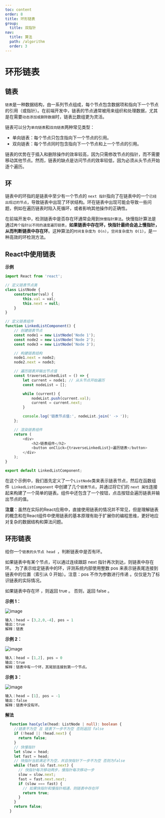 ```yaml
---
toc: content
order: 8
title: 环形链表
group:
  title: 双指针
nav:
  title: 算法
  path: /algorithm
  order: 3
---
```


# 环形链表

## 链表
`链表`是一种数据结构，由一系列节点组成，每个节点包含数据项和指向下一个节点的引用（或指针）。在前端开发中，链表的节点通常被用来组织和处理数据，尤其是在需要`动态添加或删除数据`时，链表比数组更为灵活。  

链表可以分为`单向链表`和`双向链表`两种常见类型：  

- 单向链表：每个节点只包含指向下一个节点的引用。
- 双向链表：每个节点同时包含指向下一个节点和上一个节点的引用。

链表的优势在于插入和删除操作的效率较高，因为只需修改节点的指针，而不需要移动其他节点。然而，链表的缺点是访问节点的效率较低，因为必须从头节点开始逐个遍历。

## 环

链表中的环指的是链表中至少有一个节点的 `next 指针`指向了在链表中的一个`已经出现过的节点`，导致链表中出现了环状结构。环在链表中出现可能会导致一些问题，例如在遍历链表时陷入死循环，或者影响其他操作的正确性。

在前端开发中，检测链表中是否存在环通常会用到`快慢指针算法`。快慢指针算法是通过`两个指针以不同的速度遍历链表`，**如果链表中存在环，快指针最终会追上慢指针，从而判断链表中存在环**。这种算法的`时间复杂度为 O(n)`，`空间复杂度为 O(1)`，是一种高效的环检测方法。

## React中使用链表
**示例**
```ts
import React from 'react';

// 定义链表节点类
class ListNode {
    constructor(val) {
        this.val = val;
        this.next = null;
    }
}

// 定义链表组件
function LinkedListComponent() {
    // 创建链表节点
    const node1 = new ListNode('Node 1');
    const node2 = new ListNode('Node 2');
    const node3 = new ListNode('Node 3');

    // 构建链表结构
    node1.next = node2;
    node2.next = node3;

    // 遍历链表并输出节点值
    const traverseLinkedList = () => {
        let current = node1; // 从头节点开始遍历
        const nodeList = [];

        while (current) {
            nodeList.push(current.val);
            current = current.next;
        }

        console.log('链表节点值:', nodeList.join(' -> '));
    };

    // 渲染链表组件
    return (
        <div>
            <h2>链表组件</h2>
            <button onClick={traverseLinkedList}>遍历链表</button>
        </div>
    );
}

export default LinkedListComponent;

```
在这个示例中，我们首先定义了一个` ListNode `类来表示链表节点，然后在函数组件` LinkedListComponent` 中创建了几个`链表节点`，并通过将它们的 `next 属性`连接起来构建了一个简单的链表。组件中还包含了一个按钮，点击按钮会遍历链表并输出节点的值。  

**注意**：虽然在实际的React应用中，直接使用链表的情况并不常见，但是理解链表的概念和在React组件中使用链表的基本原理有助于扩展你的编程思维，更好地应对复杂的数据结构和算法问题。

## 环形链表
给你一个`链表的头节点 head `，判断链表中是否有环。

如果链表中有某个节点，可以通过连续跟踪 next 指针再次到达，则链表中存在环。 为了表示给定链表中的环，评测系统内部使用整数 pos 来表示链表尾连接到链表中的位置（索引从 0 开始）。注意：pos 不作为参数进行传递 。仅仅是为了标识链表的实际情况。

如果链表中存在环 ，则返回 true 。 否则，返回 false 。

**示例 1：**  

![image](https://assets.leetcode-cn.com/aliyun-lc-upload/uploads/2018/12/07/circularlinkedlist.png)
```ts
输入：head = [3,2,0,-4], pos = 1
输出：true
解释：链表
```  

**示例 2：**  

![image](https://assets.leetcode-cn.com/aliyun-lc-upload/uploads/2018/12/07/circularlinkedlist_test2.png)
```ts
输入：head = [1,2], pos = 0
输出：true
解释：链表中有一个环，其尾部连接到第一个节点。
```
**示例 3：**   

![image](https://assets.leetcode-cn.com/aliyun-lc-upload/uploads/2018/12/07/circularlinkedlist_test3.png)
```ts
输入：head = [1], pos = -1
输出：false
解释：链表中没有环。
```

**解法**
```ts
  function hasCycle(head: ListNode | null): boolean {
    //链表不为空 且 链表下一步不为空 否则返回 false
    if (!head || !head.next) {
      return false;
    }
    // 快慢指针
    let slow = head;
    let fast = head;
    // 快指针当前满足不为空，并且快指针下一步不为空 否则为false
    while (fast && fast.next) {
      // 快指针每次移动两步，慢指针每次移动一步
      slow = slow.next;
      fast = fast.next.next;
      if (slow === fast) {
        // 如果快指针和慢指针相遇，则链表中存在环
        return true;
      }
    }
    return false;
  }
```